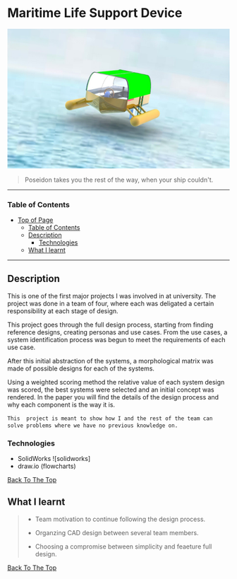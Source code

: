 # Maritime Life Support Device

![Project Image](./files/Intro.png)

>Poseidon takes you the rest of the way, when your ship couldn't.

---
### Table of Contents

- [Top of Page](#Maritime-Life-Support-Device)
  - [Table of Contents](#table-of-contents)
  - [Description](#description)
      - [Technologies](#technologies)
  - [What I learnt](#what-i-learnt)

---

## Description

This is one of the first major projects I was involved in at university. The project was done in a team of four, where each was deligated a certain responsibility at each stage of design. 

This project goes through the full design process, starting from finding reference designs, creating personas and use cases. From the use cases, a system identification process was begun to meet the requirements of each use case. 

After this initial abstraction of the systems, a morphological matrix was made of possible designs for each of the systems.

Using a weighted scoring method the relative value of each system design was scored, the best systems were selected and an initial concept was rendered. 
In the paper you will find the details of the design process and why each component is the way it is. 

    This  project is meant to show how I and the rest of the team can 
    solve problems where we have no previous knowledge on. 


### Technologies

- SolidWorks ![solidworks] 
- draw.io (flowcharts)

[Back To The Top](#maritime-life-support-device)

## What I learnt
>- Team motivation to continue following the design process. 
>
>- Organzing CAD design between several team members. 
>
>- Choosing a compromise between simplicity and feaeture full design. 

[Back To The Top](#maritime-life-support-device)

